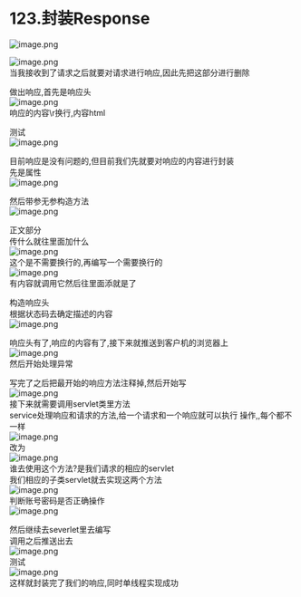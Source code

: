 # 123.封装Response

![image.png](https://cdn.nlark.com/yuque/0/2019/png/349894/1560416149616-3fab6bde-d781-47fc-a375-f77484352df5.png#align=left&display=inline&height=198&name=image.png&originHeight=396&originWidth=548&size=96623&status=done&width=274)

![image.png](https://cdn.nlark.com/yuque/0/2019/png/349894/1560416181052-a8358703-f28c-4aed-8aa6-c151f5696ed8.png#align=left&display=inline&height=357&name=image.png&originHeight=714&originWidth=1126&size=467025&status=done&width=563)<br />当我接收到了请求之后就要对请求进行响应,因此先把这部分进行删除

做出响应,首先是响应头<br />![image.png](https://cdn.nlark.com/yuque/0/2019/png/349894/1560416422429-4cd24bdf-5698-458e-adbf-2216a55984e3.png#align=left&display=inline&height=333&name=image.png&originHeight=665&originWidth=1508&size=635871&status=done&width=754)<br />响应的内容\r换行,内容html

测试<br />![image.png](https://cdn.nlark.com/yuque/0/2019/png/349894/1560416451498-b1ccf166-9b3a-499d-bd82-61c402f3592c.png#align=left&display=inline&height=94&name=image.png&originHeight=187&originWidth=316&size=30430&status=done&width=158)

目前响应是没有问题的,但目前我们先就要对响应的内容进行封装<br />先是属性<br />![image.png](https://cdn.nlark.com/yuque/0/2019/png/349894/1560416588473-375cc8d2-0c28-4715-b1a6-06a97ff3c742.png#align=left&display=inline&height=237&name=image.png&originHeight=473&originWidth=799&size=302487&status=done&width=399.5)

然后带参无参构造方法<br />![image.png](https://cdn.nlark.com/yuque/0/2019/png/349894/1560416664702-66090f35-b1d1-4b73-9e77-33e51d4937cf.png#align=left&display=inline&height=229&name=image.png&originHeight=458&originWidth=1041&size=242230&status=done&width=520.5)

正文部分<br />传什么就往里面加什么<br />![image.png](https://cdn.nlark.com/yuque/0/2019/png/349894/1560416715944-42e64eff-ea1e-4417-a573-a11ea0be62d7.png#align=left&display=inline&height=167&name=image.png&originHeight=333&originWidth=778&size=182370&status=done&width=389)<br />这个是不需要换行的,再编写一个需要换行的<br />![image.png](https://cdn.nlark.com/yuque/0/2019/png/349894/1560416794233-80f8c4b7-96da-49cd-a6f4-6702786ea4b5.png#align=left&display=inline&height=138&name=image.png&originHeight=276&originWidth=835&size=193008&status=done&width=417.5)<br />有内容就调用它然后往里面添就是了

构造响应头<br />根据状态码去确定描述的内容<br />![image.png](https://cdn.nlark.com/yuque/0/2019/png/349894/1560416917278-b7ce12aa-c091-4f0f-bd36-061b264e9541.png#align=left&display=inline&height=302&name=image.png&originHeight=603&originWidth=1119&size=382268&status=done&width=559.5)

响应头有了,响应的内容有了,接下来就推送到客户机的浏览器上<br />![image.png](https://cdn.nlark.com/yuque/0/2019/png/349894/1560417017061-c595f20e-67c8-4135-aaef-425787fdada4.png#align=left&display=inline&height=263&name=image.png&originHeight=526&originWidth=683&size=256967&status=done&width=341.5)<br />然后开始处理异常

写完了之后把最开始的响应方法注释掉,然后开始写<br />![image.png](https://cdn.nlark.com/yuque/0/2019/png/349894/1560417235286-3d6fec37-7d35-4cf8-9b92-aa262e7cfaf3.png#align=left&display=inline&height=294&name=image.png&originHeight=588&originWidth=975&size=486727&status=done&width=487.5)<br />接下来就需要调用servlet类里方法<br />service处理响应和请求的方法,给一个请求和一个响应就可以执行 操作,,每个都不一样<br />![image.png](https://cdn.nlark.com/yuque/0/2019/png/349894/1560417565646-be508c18-3808-4c40-bfd8-2c774e5a6dcb.png#align=left&display=inline&height=217&name=image.png&originHeight=433&originWidth=1052&size=350969&status=done&width=526)<br />改为<br />![image.png](https://cdn.nlark.com/yuque/0/2019/png/349894/1560417686052-0a6bbfa2-8718-434e-9847-251516f0ef26.png#align=left&display=inline&height=220&name=image.png&originHeight=439&originWidth=1136&size=397881&status=done&width=568)<br />谁去使用这个方法?是我们请求的相应的servlet<br />我们相应的子类servlet就去实现这两个方法<br />![image.png](https://cdn.nlark.com/yuque/0/2019/png/349894/1560417818266-ff91162c-f3e6-48bb-a0ec-86c7f875b0c8.png#align=left&display=inline&height=251&name=image.png&originHeight=501&originWidth=832&size=301211&status=done&width=416)<br />判断账号密码是否正确操作<br />![image.png](https://cdn.nlark.com/yuque/0/2019/png/349894/1560417775206-0b7296a4-d6d7-448d-9ce5-18ca477c8f34.png#align=left&display=inline&height=96&name=image.png&originHeight=191&originWidth=764&size=117264&status=done&width=382)

然后继续去severlet里去编写<br />调用之后推送出去<br />![image.png](https://cdn.nlark.com/yuque/0/2019/png/349894/1560417911629-e73030d4-7ea3-4970-bce3-7be2623162ce.png#align=left&display=inline&height=222&name=image.png&originHeight=444&originWidth=664&size=332698&status=done&width=332)<br />测试<br />![image.png](https://cdn.nlark.com/yuque/0/2019/png/349894/1560417937162-3a85c1e8-5663-4cbe-87d4-348c6a19a51a.png#align=left&display=inline&height=110&name=image.png&originHeight=220&originWidth=483&size=50294&status=done&width=241.5)<br />这样就封装完了我们的响应,同时单线程实现成功
